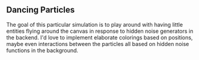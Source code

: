 ## Dancing Particles

The goal of this particular simulation is to play around with having little entities flying around the canvas in response to hidden noise generators in the backend.  I'd love to implement elaborate colorings based on positions, maybe even interactions between the particles all based on hidden noise functions in the background.
